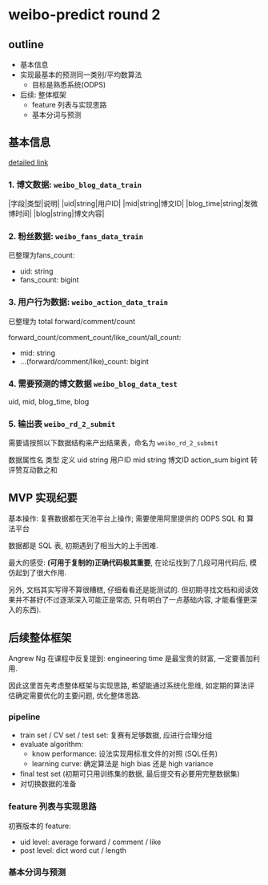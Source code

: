 # weibo-predict round 2

## outline

- 基本信息
- 实现最基本的预测同一类别/平均数算法
  - 目标是熟悉系统(ODPS)
- 后续: 整体框架
  - feature 列表与实现思路
  - 基本分词与预测

## 基本信息

[detailed link](http://tianchi.aliyun.com/competition/information.htm?spm=5176.100071.5678.2.25q5Wa&raceId=5)

### 1. 博文数据: `weibo_blog_data_train`

|字段|类型|说明|
|uid|string|用户ID|
|mid|string|博文ID|
|blog_time|string|发微博时间|
|blog|string|博文内容|

### 2. 粉丝数据: `weibo_fans_data_train`

已整理为fans_count:

- uid: string
- fans_count: bigint

### 3. 用户行为数据: `weibo_action_data_train`  

已整理为 total forward/comment/count

forward_count/comment_count/like_count/all_count:

- mid: string
- ...(forward/comment/like)_count: bigint

### 4. 需要预测的博文数据 `weibo_blog_data_test `

uid, mid, blog_time, blog

### 5. 输出表 `weibo_rd_2_submit`

需要请按照以下数据结构来产出结果表，命名为 `weibo_rd_2_submit`

数据属性名 类型 定义
uid string 用户ID
mid string 博文ID
action_sum bigint 转评赞互动数之和

## MVP 实现纪要

基本操作: 复赛数据都在天池平台上操作; 需要使用阿里提供的 ODPS SQL 和 算法平台

数据都是 SQL 表, 初期遇到了相当大的上手困难.

最大的感受: **(可用于复制的)正确代码极其重要**, 在论坛找到了几段可用代码后, 模仿起到了很大作用.

另外, 文档其实写得不算很糟糕, 仔细看看还是能测试的. 但初期寻找文档和阅读效果并不甚好(不过逐渐深入可能正是常态, 只有明白了一点基础内容, 才能看懂更深入的东西).

## 后续整体框架

Angrew Ng 在课程中反复提到: engineering time 是最宝贵的财富, 一定要善加利用.

因此这里首先考虑整体框架与实现思路, 希望能通过系统化思维, 如定期的算法评估确定需要优化的主要问题, 优化整体思路.

### pipeline

- train set / CV set / test set: 复赛有足够数据, 应进行合理分组
- evaluate algorithm: 
  - know performance: 设法实现用标准文件的对照 (SQL任务)
  - learning curve: 确定算法是 high bias 还是 high variance
- final test set (初期可只用训练集的数据, 最后提交有必要用完整数据集)
- 对切换数据的准备

### feature 列表与实现思路

初赛版本的 feature: 

- uid level: average forward / comment / like
- post level: dict word cut / length

### 基本分词与预测